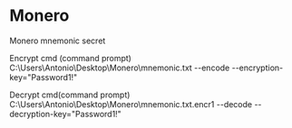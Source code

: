 # Monero
Monero mnemonic secret

Encrypt cmd (command prompt)
C:\Users\Antonio\Desktop\Monero\mnemonic.txt --encode --encryption-key="Password1!"

Decrypt cmd(command prompt)
C:\Users\Antonio\Desktop\Monero\mnemonic.txt.encr1 --decode --decryption-key="Password1!"
